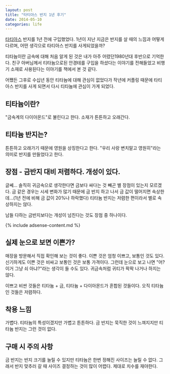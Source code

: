 ```yaml
---
layout: post
title: "타티아스 반지 1년 후기"
date: 2014-05-10 
categories: life
---
```


[타티아스](http://www.tatias.com/) 반지를 1년 전에 구입했었다. 1년이 지난 지금은 반지를 살 때의 느낌과 어떻게 다르며, 어떤 생각으로 타티아스 반지를 사게되었을까?

티타늄이란 금속에 대해 처음 알게 된 것은 내가 아주 어렸던1980년대 후반으로 기억한다. 친구 아버님께서 티타늄으로된 안경테를 구입을 하셨다는 이야기를 전해들었고 비행기 소재로 사용된다는 이야기를 책에서 본 것 같다.

어쨌든 그후로 수십년 동안 티타늄에 대해 관심이 없었다가 작년에 커플링 때문에 타티아스 반지를 사게 되면서 다시 티타늄에 관심이 가게 되었다.

## 티타늄이란?

"금속계의 다이아몬드"로 불린다고 한다. 소재가 튼튼하고 오래간다.

## 티타늄 반지는?

튼튼하고 오래가기 때문에 영원을 상징한다고 한다. "우리 사랑 변치말고 영원히"라는 의미로 반지를 만들었다고 한다.

## 장점 - 금반지 대비 저렴하다. 개성이 있다.

글쎄... 솔직히 귀금속으로 생각한다면 금보다 싸다는 것 빼곤 별 장점이 있는지 모르겠다. 금 같은 경우는 시세 변화가 많기 때문에 금 반지 하고 나서 금 값이 떨어지면 속상한데...(1년 전에 비해 금 값이 20%나 하락했다) 티타늄 반지는 저렴한 편이라서 별로 속상하지는 않다.

남들 다하는 금반지보다는 개성이 넘친다는 것도 장점 중 하나이다.

{% include adsense-content.md %}

## 실제 눈으로 보면 이쁜가?

매장을 방문해서 직접 확인해 보는 것이 좋다. 이쁜 것은 엄청 이쁘고, 보통인 것도 있다. 신기하게도 이쁜 것은 비싸고 보통인 것은 보통 가격이다. 그런데 눈으로 보고 나면 "어? 이거 그냥 쇠 아냐?"라는 생각이 들 수도 있다. 귀금속처럼 귀티가 팍팍 나거나 하지는 않다.

이쁘고 비싼 것들은 티타늄 + 금, 티타늄 + 다이아몬드가 혼합된 것들이다. 오직 티타늄인 것들은 저렴하다.

## 착용 느낌
가볍다. 티타늄의 특성이겠지만 가볍고 튼튼하다. 금 반지는 묵직한 것이 느껴지지만 티타늄 반지는 그런 것이 없다.

## 구매 시 주의 사항
금 반지는 반지 크기를 늘릴 수 있지만 티타늄은 한번 정해진 사이즈는 늘릴 수 없다. 그래서 반지 맞추러 갈 때 사이즈 결정하는 것이 많이 어렵다. 제대로 치수를 재야한다.
